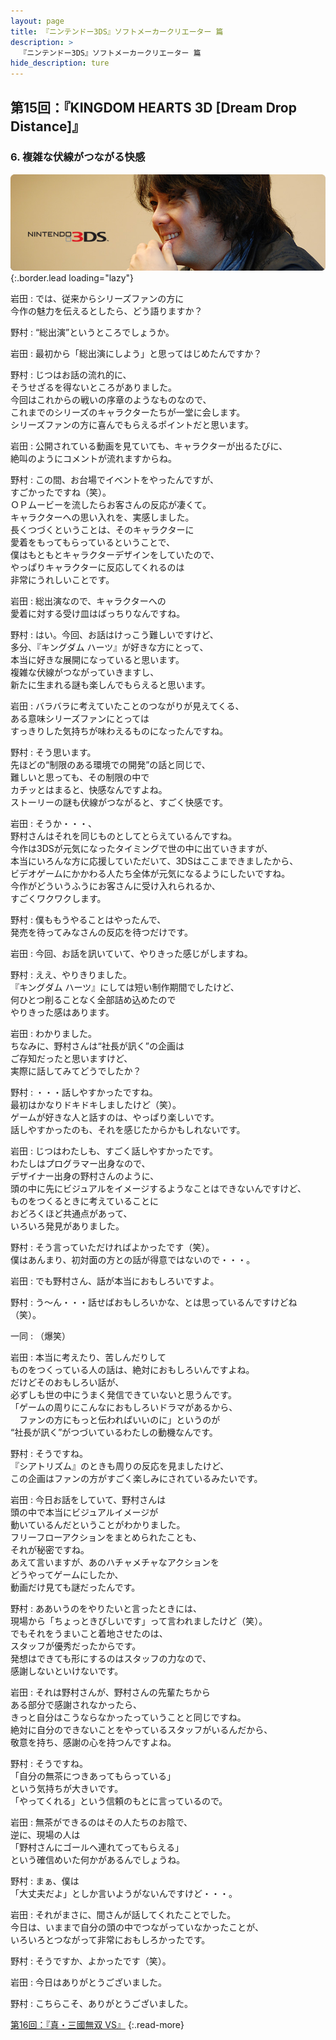 ```yaml
---
layout: page
title: 『ニンテンドー3DS』ソフトメーカークリエーター 篇
description: >
  『ニンテンドー3DS』ソフトメーカークリエーター 篇
hide_description: ture
---
```


## 第15回：『KINGDOM HEARTS 3D [Dream Drop Distance]』

### 6. 複雑な伏線がつながる快感

![](/interviews/jp/3ds/creators/vol1/img/mainvisual6.jpg){:.border.lead loading="lazy"}

岩田
: では、従来からシリーズファンの方に<br>今作の魅力を伝えるとしたら、どう語りますか？

野村
: “総出演”というところでしょうか。

岩田
: 最初から「総出演にしよう」と思ってはじめたんですか？

野村
: じつはお話の流れ的に、<br>そうせざるを得ないところがありました。<br>今回はこれからの戦いの序章のようなものなので、<br>これまでのシリーズのキャラクターたちが一堂に会します。<br>シリーズファンの方に喜んでもらえるポイントだと思います。

岩田
: 公開されている動画を見ていても、キャラクターが出るたびに、<br>絶叫のようにコメントが流れますからね。

野村
: この間、お台場でイベントをやったんですが、<br>すごかったですね（笑）。<br>ＯＰムービーを流したらお客さんの反応が凄くて。<br>キャラクターへの思い入れを、実感しました。<br>長くつづくということは、そのキャラクターに<br>愛着をもってもらっているということで、<br>僕はもともとキャラクターデザインをしていたので、<br>やっぱりキャラクターに反応してくれるのは<br>非常にうれしいことです。

岩田
: 総出演なので、キャラクターへの<br>愛着に対する受け皿はばっちりなんですね。

野村
: はい。今回、お話はけっこう難しいですけど、<br>多分、『キングダム ハーツ』が好きな方にとって、<br>本当に好きな展開になっていると思います。<br>複雑な伏線がつながっていきますし、<br>新たに生まれる謎も楽しんでもらえると思います。

岩田
: バラバラに考えていたことのつながりが見えてくる、<br>ある意味シリーズファンにとっては<br>すっきりした気持ちが味わえるものになったんですね。

野村
: そう思います。<br>先ほどの“制限のある環境での開発”の話と同じで、<br>難しいと思っても、その制限の中で<br>カチッとはまると、快感なんですよね。<br>ストーリーの謎も伏線がつながると、すごく快感です。

岩田
: そうか・・・、<br>野村さんはそれを同じものとしてとらえているんですね。<br>今作は3DSが元気になったタイミングで世の中に出ていきますが、<br>本当にいろんな方に応援していただいて、3DSはここまできましたから、<br>ビデオゲームにかかわる人たち全体が元気になるようにしたいですね。<br>今作がどういうふうにお客さんに受け入れられるか、<br>すごくワクワクします。

野村
: 僕ももうやることはやったんで、<br>発売を待ってみなさんの反応を待つだけです。

岩田
: 今回、お話を訊いていて、やりきった感じがしますね。

野村
: ええ、やりきりました。<br>『キングダム ハーツ』にしては短い制作期間でしたけど、<br>何ひとつ削ることなく全部詰め込めたので<br>やりきった感はあります。

岩田
: わかりました。<br>ちなみに、野村さんは“社長が訊く”の企画は<br>ご存知だったと思いますけど、<br>実際に話してみてどうでしたか？

野村
: ・・・話しやすかったですね。<br>最初はかなりドキドキしましたけど（笑）。<br>ゲームが好きな人と話すのは、やっぱり楽しいです。<br>話しやすかったのも、それを感じたからかもしれないです。

岩田
: じつはわたしも、すごく話しやすかったです。<br>わたしはプログラマー出身なので、<br>デザイナー出身の野村さんのように、<br>頭の中に先にビジュアルをイメージするようなことはできないんですけど、<br>ものをつくるときに考えていることに<br>おどろくほど共通点があって、<br>いろいろ発見がありました。

野村
: そう言っていただければよかったです（笑）。<br>僕はあんまり、初対面の方との話が得意ではないので・・・。

岩田
: でも野村さん、話が本当におもしろいですよ。

野村
: う～ん・・・話せばおもしろいかな、とは思っているんですけどね（笑）。

一同
: （爆笑）

岩田
: 本当に考えたり、苦しんだりして<br>ものをつくっている人の話は、絶対におもしろいんですよね。<br>だけどそのおもしろい話が、<br>必ずしも世の中にうまく発信できていないと思うんです。<br>「ゲームの周りにこんなにおもしろいドラマがあるから、<br>　ファンの方にもっと伝わればいいのに」というのが<br>“社長が訊く”がつづいているわたしの動機なんです。

野村
: そうですね。<br>『シアトリズム』のときも周りの反応を見ましたけど、<br>この企画はファンの方がすごく楽しみにされているみたいです。

岩田
: 今日お話をしていて、野村さんは<br>頭の中で本当にビジュアルイメージが<br>動いているんだということがわかりました。<br>フリーフローアクションをまとめられたことも、<br>それが秘密ですね。<br>あえて言いますが、あのハチャメチャなアクションを<br>どうやってゲームにしたか、<br>動画だけ見ても謎だったんです。

野村
: ああいうのをやりたいと言ったときには、<br>現場から「ちょっときびしいです」って言われましたけど（笑）。<br>でもそれをうまいこと着地させたのは、<br>スタッフが優秀だったからです。<br>発想はできても形にするのはスタッフの力なので、<br>感謝しないといけないです。

岩田
: それは野村さんが、野村さんの先輩たちから<br>ある部分で感謝されなかったら、<br>きっと自分はこうならなかったっていうことと同じですね。<br>絶対に自分のできないことをやっているスタッフがいるんだから、<br>敬意を持ち、感謝の心を持つんですよね。

野村
: そうですね。<br>「自分の無茶につきあってもらっている」<br>という気持ちが大きいです。<br>「やってくれる」という信頼のもとに言っているので。

岩田
: 無茶ができるのはその人たちのお陰で、<br>逆に、現場の人は<br>「野村さんにゴールへ連れてってもらえる」<br>という確信めいた何かがあるんでしょうね。

野村
: まぁ、僕は<br>「大丈夫だよ」としか言いようがないんですけど・・・。

岩田
: それがまさに、間さんが話してくれたことでした。<br>今日は、いままで自分の頭の中でつながっていなかったことが、<br>いろいろとつながって非常におもしろかったです。

野村
: そうですか、よかったです（笑）。

岩田
: 今日はありがとうございました。

野村
: こちらこそ、ありがとうございました。

[第16回：『真・三國無双 VS』](1.md)
{:.read-more}

